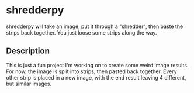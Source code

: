 # shredderpy

shredderpy will take an image, put it through a "shredder", then paste the strips back together. You just loose some strips along the way.


## Description

This is just a fun project I'm working on to create some weird image results. For now, the image is split into strips, then pasted back together. Every other strip is placed in a new image, with the end result leaving 4 different, but similar images.
